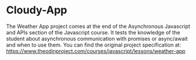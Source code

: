 # Cloudy-App
The Weather App project comes at the end of the Asynchronous Javascript and APIs section of the Javascript course. It tests the knowledge of the student about asynchronous communication with promises or async/await and when to use them. You can find the original project specification at: https://www.theodinproject.com/courses/javascript/lessons/weather-app
